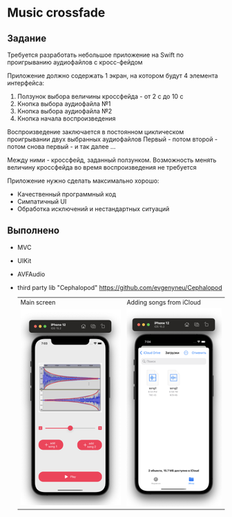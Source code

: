 # Music crossfade

## Задание

Требуется разработать небольшое приложение на Swift по проигрыванию аудиофайлов с кросс-фейдом 
 
Приложение должно содержать 1 экран, на котором будут 4 элемента интерфейса: 
1. Ползунок выбора величины кроссфейда - от 2 с до 10 с 
2. Кнопка выбора аудиофайла №1
3. Кнопка выбора аудиофайла №2
4. Кнопка начала воспроизведения 
 
Воспроизведение заключается в постоянном циклическом проигрывании двух выбранных аудиофайлов 
Первый - потом второй - потом снова первый - и так далее ...
 
Между ними - кроссфейд, заданный ползунком. Возможность менять величину кроссфейда во время воспроизведения не требуется 
 
Приложение нужно сделать максимально хорошо: 
* Качественный программный код 
* Симпатичный UI 
* Обработка исключений и нестандартных ситуаций 

## Выполнено
- MVC
- UIKit
- AVFAudio
- third party lib "Cephalopod" https://github.com/evgenyneu/Cephalopod
  
  <table>
  <tr>
    <td>Main screen</td>
    <td>Adding songs from iCloud</td>
  </tr>
  <tr>
    <td><img src="https://raw.githubusercontent.com/semjonG/Music-crossfade/main/screen1.png"></td>
    <td><img src="https://raw.githubusercontent.com/semjonG/Music-crossfade/main/screen2.png"></td>
  </tr>
  <tr>
